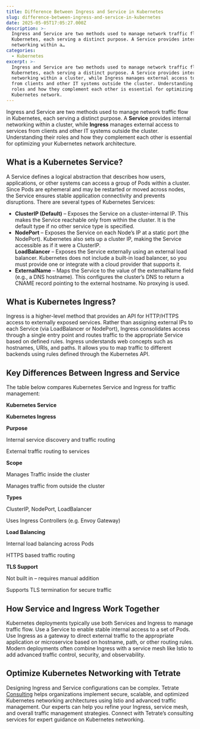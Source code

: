 ```yaml
---
title: Difference Between Ingress and Service in Kubernetes
slug: difference-between-ingress-and-service-in-kubernetes
date: 2025-05-05T17:05:27.000Z
description: >-
  Ingress and Service are two methods used to manage network traffic flow in
  Kubernetes, each serving a distinct purpose. A Service provides internal
  networking within a…
categories:
  - Kubernetes
excerpt: >-
  Ingress and Service are two methods used to manage network traffic flow in
  Kubernetes, each serving a distinct purpose. A Service provides internal
  networking within a cluster, while Ingress manages external access to services
  from clients and other IT systems outside the cluster. Understanding their
  roles and how they complement each other is essential for optimizing your
  Kubernetes network.
---
```

Ingress and Service are two methods used to manage network traffic flow in Kubernetes, each serving a distinct purpose. A **Service** provides internal networking within a cluster, while **Ingress** manages external access to services from clients and other IT systems outside the cluster. Understanding their roles and how they complement each other is essential for optimizing your Kubernetes network architecture.

## What is a Kubernetes Service?

A Service defines a logical abstraction that describes how users, applications, or other systems can access a group of Pods within a cluster. Since Pods are ephemeral and may be restarted or moved across nodes, the Service ensures stable application connectivity and prevents disruptions. There are several types of Kubernetes Services:

*   **ClusterIP (Default)** – Exposes the Service on a cluster-internal IP. This makes the Service reachable only from within the cluster. It is the default type if no other service type is specified.
*   **NodePort** – Exposes the Service on each Node’s IP at a static port (the NodePort). Kubernetes also sets up a cluster IP, making the Service accessible as if it were a ClusterIP.  
    **LoadBalancer** – Exposes the Service externally using an external load balancer. Kubernetes does not include a built-in load balancer, so you must provide one or integrate with a cloud provider that supports it.
*   **ExternalName** – Maps the Service to the value of the externalName field (e.g., a DNS hostname). This configures the cluster’s DNS to return a CNAME record pointing to the external hostname. No proxying is used. 

## What is Kubernetes Ingress?

Ingress is a higher-level method that provides an API for HTTP/HTTPS access to externally exposed services. Rather than assigning external IPs to each Service (via LoadBalancer or NodePort), Ingress consolidates access through a single entry point and routes traffic to the appropriate Service based on defined rules. Ingress understands web concepts such as hostnames, URIs, and paths. It allows you to map traffic to different backends using rules defined through the Kubernetes API. 

## Key Differences Between Ingress and Service

The table below compares Kubernetes Service and Ingress for traffic management:

**Kubernetes Service**

**Kubernetes Ingress**

**Purpose**

Internal service discovery and traffic routing

External traffic routing to services

**Scope**

Manages Traffic inside the cluster

Manages traffic from outside the cluster

**Types**

ClusterIP, NodePort, LoadBalancer

Uses Ingress Controllers (e.g. Envoy Gateway)

**Load Balancing**

Internal load balancing across Pods

HTTPS based traffic routing

**TLS Support**

Not built in – requires manual addition

Supports TLS termination for secure traffic

## How Service and Ingress Work Together

Kubernetes deployments typically use both Services and Ingress to manage traffic flow. Use a Service to enable stable internal access to a set of Pods. Use Ingress as a gateway to direct external traffic to the appropriate application or microservice based on hostname, path, or other routing rules. Modern deployments often combine Ingress with a service mesh like Istio to add advanced traffic control, security, and observability. 

## Optimize Kubernetes Networking with Tetrate

Designing Ingress and Service configurations can be complex. Tetrate [Consulting](/kubernetes-consulting/) helps organizations implement secure, scalable, and optimized Kubernetes networking architectures using Istio and advanced traffic management. Our experts can help you refine your Ingress, service mesh, and overall traffic management strategies. Connect with Tetrate’s consulting services for expert guidance on Kubernetes networking.
